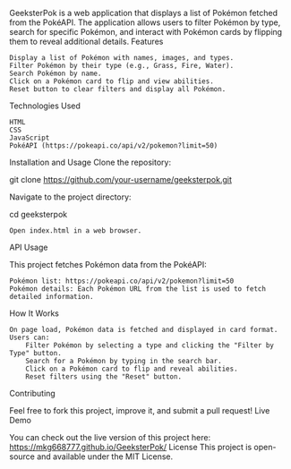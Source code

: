 GeeksterPok is a web application that displays a list of Pokémon fetched from the PokéAPI. The application allows users to filter Pokémon by type, search for specific Pokémon, and interact with Pokémon cards by flipping them to reveal additional details.
Features

    Display a list of Pokémon with names, images, and types.
    Filter Pokémon by their type (e.g., Grass, Fire, Water).
    Search Pokémon by name.
    Click on a Pokémon card to flip and view abilities.
    Reset button to clear filters and display all Pokémon.

Technologies Used

    HTML
    CSS
    JavaScript
    PokéAPI (https://pokeapi.co/api/v2/pokemon?limit=50)

Installation and Usage
Clone the repository:

git clone https://github.com/your-username/geeksterpok.git

Navigate to the project directory:

cd geeksterpok

    Open index.html in a web browser.

API Usage

This project fetches Pokémon data from the PokéAPI:

    Pokémon list: https://pokeapi.co/api/v2/pokemon?limit=50
    Pokémon details: Each Pokémon URL from the list is used to fetch detailed information.

How It Works

    On page load, Pokémon data is fetched and displayed in card format.
    Users can:
        Filter Pokémon by selecting a type and clicking the "Filter by Type" button.
        Search for a Pokémon by typing in the search bar.
        Click on a Pokémon card to flip and reveal abilities.
        Reset filters using the "Reset" button.

Contributing

Feel free to fork this project, improve it, and submit a pull request!
Live Demo

You can check out the live version of this project here: https://mkg668777.github.io/GeeksterPok/
License
This project is open-source and available under the MIT License.